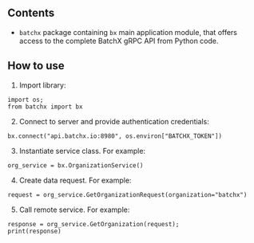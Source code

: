 ## Contents

- `batchx` package containing `bx` main application module, that offers access to the complete BatchX gRPC API from Python code.

## How to use

1. Import library:
```
import os;
from batchx import bx
```

2. Connect to server and provide authentication credentials:
```
bx.connect("api.batchx.io:8980", os.environ["BATCHX_TOKEN"])
```

3. Instantiate service class. For example:
```
org_service = bx.OrganizationService()
```

4. Create data request. For example:
```
request = org_service.GetOrganizationRequest(organization="batchx")
```

5. Call remote service. For example:
```
response = org_service.GetOrganization(request);
print(response)
```
